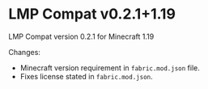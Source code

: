 # LMP Compat v0.2.1+1.19

LMP Compat version 0.2.1 for Minecraft 1.19

Changes:

* Minecraft version requirement in `fabric.mod.json` file.
* Fixes license stated in `fabric.mod.json`.
